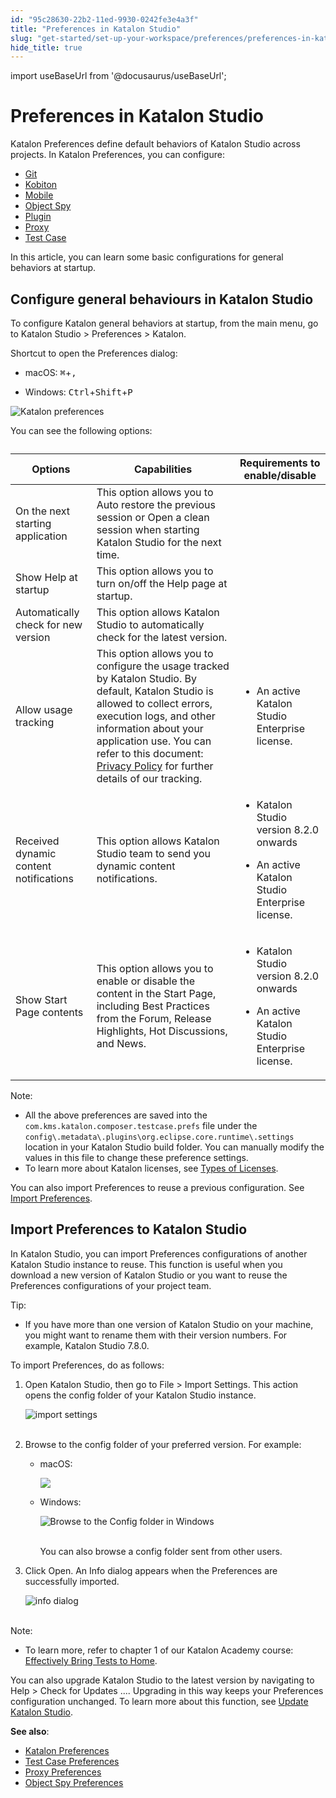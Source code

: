 ```yaml
---
id: "95c28630-22b2-11ed-9930-0242fe3e4a3f"
title: "Preferences in Katalon Studio"
slug: "get-started/set-up-your-workspace/preferences/preferences-in-katalon-studio"
hide_title: true
---
```

import useBaseUrl from '@docusaurus/useBaseUrl';


# <a id="id" class="anchor_top_offset"/><a id="ariaid-title1" class="anchor_top_offset"/> Preferences in <span xmlns="http://www.w3.org/1999/xhtml" className="ph">Katalon Studio</span> 

<p xmlns="http://www.w3.org/1999/xhtml" className="p"><span className="ph uicontrol">Katalon Preferences</span> define default behaviors of <span className="ph">Katalon Studio</span>   across projects. In <span className="ph uicontrol">Katalon Preferences</span>, you can configure:</p> 
<ul xmlns="http://www.w3.org/1999/xhtml" className="ul"><li className="li">     <a className="xref" href="/test-generation/manage-projects/project-settings/git-integration#id_2">Git</a>   </li><li className="li">     <a className="xref" href="/test-execution/cloud-based-test-execution/integration-with-other-vendors-for-cloud-execution/kobiton-integration/kobiton-integration-with-katalon-studio#id_1">Kobiton</a>   </li><li className="li">     <a className="xref" href="/get-started/set-up-your-workspace/preferences/mobile-preferences-in-katalon-studio">Mobile</a>   </li><li className="li">     <a className="xref" href="/get-started/set-up-your-workspace/preferences/object-spy-preferences-in-katalon-studio">Object       Spy</a>   </li><li className="li">     <a className="xref" href="/plugins-and-addons/katalon-store/katalon-studio-plugins/using-plugins">Plugin</a>   </li><li className="li">     <a className="xref" href="/get-started/set-up-your-workspace/preferences/set-proxy-preferences-in-katalon-studio">Proxy</a>   </li><li className="li">     <a className="xref" href="/get-started/set-up-your-workspace/preferences/test-case-preferences-in-katalon-studio">Test       Case</a>   </li></ul> 
<p xmlns="http://www.w3.org/1999/xhtml" className="p">In this article, you can learn some basic configurations for   general behaviors at startup.</p> 

## <a id="id_1" class="anchor_top_offset"/>Configure general behaviours in <span xmlns="http://www.w3.org/1999/xhtml" className="ph">Katalon Studio</span> 

<p xmlns="http://www.w3.org/1999/xhtml" className="p">To configure Katalon general behaviors at startup, from the main menu, go to <span className="ph uicontrol">Katalon Studio</span> &gt; <span className="ph uicontrol">Preferences</span> &gt; <span className="ph uicontrol">Katalon</span>.</p> 
<p xmlns="http://www.w3.org/1999/xhtml" className="p">Shortcut to open the <span className="ph uicontrol">Preferences</span> dialog:</p> 
<ul xmlns="http://www.w3.org/1999/xhtml" className="ul"><li className="li">     <p className="p"><span className="ph uicontrol">macOS</span>: <kbd className="ph userinput">⌘</kbd>+<kbd className="ph userinput">,</kbd></p>   </li><li className="li">     <p className="p"><span className="ph uicontrol">Windows</span>: <kbd className="ph userinput">Ctrl</kbd>+<kbd className="ph userinput">Shift</kbd>+<kbd className="ph userinput">P</kbd></p>   </li></ul> 
<p xmlns="http://www.w3.org/1999/xhtml" className="p"><img className="image" width={600} src={useBaseUrl("/95c51e40-22b2-11ed-9930-0242fe3e4a3f.png")} alt="Katalon preferences" /> </p> 
<p xmlns="http://www.w3.org/1999/xhtml" className="p">You can see the following options:</p> 
<table xmlns="http://www.w3.org/1999/xhtml" className="table"><caption /><colgroup><col /><col /><col /></colgroup><thead className="thead"><tr className><th className="entry anchor_top_offset" id="id_1__entry__1">Options</th><th className="entry anchor_top_offset" id="id_1__entry__2">Capabilities</th><th className="entry anchor_top_offset" id="id_1__entry__3">Requirements to enable/disable</th></tr></thead><tbody className="tbody"><tr className><td className="entry" headers="id_1__entry__1 id_1__entry__2 id_1__entry__3 ">On the next starting application</td><td className="entry" headers="id_1__entry__1 id_1__entry__2 id_1__entry__3 ">This option allows you to <span className="ph uicontrol">Auto restore the previous session</span> or <span className="ph uicontrol">Open a clean session</span> when starting <span className="ph">Katalon Studio</span> for the next time.</td><td className="entry" headers="id_1__entry__1 id_1__entry__2 id_1__entry__3 " /></tr><tr className><td className="entry" headers="id_1__entry__1 id_1__entry__2 id_1__entry__3 ">Show Help at startup</td><td className="entry" headers="id_1__entry__1 id_1__entry__2 id_1__entry__3 ">This option allows you to turn on/off the <span className="ph uicontrol">Help</span> page at startup.</td><td className="entry" headers="id_1__entry__1 id_1__entry__2 id_1__entry__3 " /></tr><tr className><td className="entry" headers="id_1__entry__1 id_1__entry__2 id_1__entry__3 ">Automatically check for new version</td><td className="entry" headers="id_1__entry__1 id_1__entry__2 id_1__entry__3 ">This option allows <span className="ph">Katalon Studio</span> to automatically check for the latest version.</td><td className="entry" headers="id_1__entry__1 id_1__entry__2 id_1__entry__3 " /></tr><tr className><td className="entry" headers="id_1__entry__1 id_1__entry__2 id_1__entry__3 ">Allow usage tracking</td><td className="entry" headers="id_1__entry__1 id_1__entry__2 id_1__entry__3 ">This option allows you to configure the usage tracked by <span className="ph">Katalon Studio</span>. By default, <span className="ph">Katalon Studio</span> is allowed to collect errors, execution logs, and other information about your application use. You can refer to this document: <a className="xref j-external-link" href="https://www.katalon.com/terms/katalon/privacy-policy/" target="_blank">Privacy Policy</a> for further details of our tracking.</td><td className="entry" headers="id_1__entry__1 id_1__entry__2 id_1__entry__3 ">         <ul className="ul"><li className="li">             <p className="p">An active Katalon Studio Enterprise license.</p>           </li></ul>       </td></tr><tr className><td className="entry" headers="id_1__entry__1 id_1__entry__2 id_1__entry__3 ">Received dynamic content notifications</td><td className="entry" headers="id_1__entry__1 id_1__entry__2 id_1__entry__3 ">This option allows <span className="ph">Katalon Studio</span> team to send you dynamic content notifications.</td><td className="entry" headers="id_1__entry__1 id_1__entry__2 id_1__entry__3 ">         <ul className="ul"><li className="li">             <p className="p"><span className="ph">Katalon Studio</span> version 8.2.0 onwards</p>           </li><li className="li">             <p className="p">An active Katalon Studio Enterprise license.</p>           </li></ul>       </td></tr><tr className><td className="entry" headers="id_1__entry__1 id_1__entry__2 id_1__entry__3 ">Show Start Page contents</td><td className="entry" headers="id_1__entry__1 id_1__entry__2 id_1__entry__3 ">This option allows you to enable or disable the content in the Start Page, including Best Practices from the Forum, Release Highlights, Hot Discussions, and News.</td><td className="entry" headers="id_1__entry__1 id_1__entry__2 id_1__entry__3 ">         <ul className="ul"><li className="li">             <p className="p"><span className="ph">Katalon Studio</span> version 8.2.0 onwards</p>           </li><li className="li">             <p className="p">An active Katalon Studio Enterprise license.</p>           </li></ul>       </td></tr></tbody></table> 
<div xmlns="http://www.w3.org/1999/xhtml" className="note note note_note"><span className="note__title">Note:</span> 
  <ul className="ul"><li className="li">All the above preferences are saved into the <code className="ph codeph">com.kms.katalon.composer.testcase.prefs</code> file under the <code className="ph codeph">config\.metadata\.plugins\org.eclipse.core.runtime\.settings</code> location in your Katalon Studio build folder. You can manually modify the values in this file to change these preference settings.</li><li className="li">To learn more about Katalon licenses, see <a className="xref" href="/administration/katalon-studio-enterprise-and-katalon-runtime-engine-license/license-overview">Types of Licenses</a>.</li></ul>
</div>
<p xmlns="http://www.w3.org/1999/xhtml" className="p">You can also import Preferences to reuse a previous configuration. See <a className="xref" href="/get-started/set-up-your-workspace/preferences/preferences-in-katalon-studio#id">Import Preferences</a>.</p> 

## <a id="id" class="anchor_top_offset"/>Import Preferences to <span xmlns="http://www.w3.org/1999/xhtml" className="ph">Katalon Studio</span> 

<p xmlns="http://www.w3.org/1999/xhtml" className="p">In <span className="ph">Katalon Studio</span>, you can import Preferences configurations of another Katalon Studio instance to reuse. This function is useful when you download a new version of <span className="ph">Katalon Studio</span> or you want to reuse the Preferences configurations of your project team.</p> 
<div xmlns="http://www.w3.org/1999/xhtml" className="note tip note_tip"><span className="note__title">Tip:</span> 
  <ul className="ul"><li className="li">If you have more than one version of <span className="ph">Katalon Studio</span> on your machine, you might want to rename them with their version numbers. For example, Katalon Studio 7.8.0.</li></ul>
</div>
<p xmlns="http://www.w3.org/1999/xhtml" className="p">To import Preferences, do as follows:</p> 
<ol xmlns="http://www.w3.org/1999/xhtml" className="ol"><li className="li">     <p className="p">Open Katalon Studio, then go to <span className="ph uicontrol">File</span> &gt; <span className="ph uicontrol">Import Settings</span>. This action opens the <span className="ph uicontrol">config</span> folder of your <span className="ph">Katalon Studio</span> instance.</p>     <p className="p"> <img className="image" src={useBaseUrl("https://github.com/katalon-studio/docs-images/raw/master/katalon-studio/docs/import-preferences/import-settings.png")} width={700} alt="import settings" /><br /><br />     </p>   </li><li className="li">     <p className="p">Browse to the <span className="ph uicontrol">config</span> folder of your preferred version. For example:</p>     <ul className="ul"><li className="li">         <p className="p">macOS:</p>         <p className="p">            <img className="image" width={700} src={useBaseUrl("/7a4b2e90-28e6-11ed-9930-0242fe3e4a3f.png")} /></p>       </li><li className="li">         <p className="p">Windows:</p>         <p className="p"> <img className="image" src={useBaseUrl("https://github.com/katalon-studio/docs-images/raw/master/katalon-studio/docs/katalon-studio-preferences/import_3.PNG")} alt="Browse to the Config folder in Windows" /><br /><br />         </p>         <p className="p">You can also browse a <span className="ph uicontrol">config</span> folder sent from other users.</p>       </li></ul>   </li><li className="li">     <p className="p">Click <span className="ph uicontrol">Open</span>. An <span className="ph uicontrol">Info</span> dialog appears when the Preferences are successfully imported.</p>     <p className="p"> <img className="image" src={useBaseUrl("https://github.com/katalon-studio/docs-images/raw/master/katalon-studio/docs/import-preferences/info.png")} width={500} alt="info dialog" /><br /><br />     </p>   </li></ol> 
<div xmlns="http://www.w3.org/1999/xhtml" className="note note note_note"><span className="note__title">Note:</span> 
  <ul className="ul"><li className="li">To learn more, refer to chapter 1 of our Katalon Academy course: <a className="xref j-external-link" href="https://academy.katalon.com/courses/work-from-home-productive/?utm_source=kat_docs&utm_medium=import_preferences" target="_blank">Effectively Bring Tests to Home</a>.</li></ul>
</div>
<p xmlns="http://www.w3.org/1999/xhtml" className="p">You can also upgrade <span className="ph">Katalon Studio</span> to the latest version by navigating to <span className="ph uicontrol">Help</span> &gt; <span className="ph uicontrol">Check for Updates ...</span>. Upgrading in this way keeps your Preferences configuration unchanged. To learn more about this function, see <a className="xref" href="/get-started/set-up-your-workspace/update-katalon-studio">Update Katalon Studio</a>.</p> 
<p xmlns="http://www.w3.org/1999/xhtml" className="p"> <strong className="ph b">See also</strong>:</p> 
<ul xmlns="http://www.w3.org/1999/xhtml" className="ul"><li className="li"> <a className="xref" href="/get-started/set-up-your-workspace/preferences/preferences-in-katalon-studio">Katalon Preferences</a>   </li><li className="li"> <a className="xref" href="/get-started/set-up-your-workspace/preferences/test-case-preferences-in-katalon-studio">Test Case Preferences</a>   </li><li className="li"> <a className="xref" href="/get-started/set-up-your-workspace/preferences/set-proxy-preferences-in-katalon-studio">Proxy Preferences</a>   </li><li className="li"> <a className="xref" href="/get-started/set-up-your-workspace/preferences/object-spy-preferences-in-katalon-studio">Object Spy Preferences</a>   </li></ul> 
